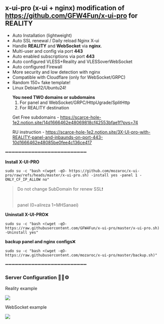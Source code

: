 ## x-ui-pro (x-ui + nginx) modification of https://github.com/GFW4Fun/x-ui-pro for REALITY
- Auto Installation (lightweight)
- Auto SSL renewal / Daily reload Nginx X-ui
- Handle **REALITY** and **WebSocket** via **nginx**.
- Multi-user and config via port **443**
- Auto enabled subscriptions via port **443**
- Auto configured VLESS+Reality and VLESSoverWebSocket
- Auto configured Firewall
- More security and low detection with nginx
- Compatible with Cloudflare (only for WebSocket/GRPC)
- Random 150+ fake template!
- Linux Debian12/Ubuntu24!
  >
   **You need TWO domains or subdomains**
  1. For panel and WebSocket/GRPC/HttpUgrade/SplitHttp
  2. For REALITY destination
  >
  Get Free subdomains - https://scarce-hole-1e2.notion.site/14d1666462e48069818cf42553bfae1f?pvs=74
  >
  RU instruction - https://scarce-hole-1e2.notion.site/3X-UI-pro-with-REALITY-panel-and-inbaunds-on-port-443-10d1666462e48085be0fee4c136ce417
  
➖➖➖➖➖➖➖➖➖➖➖➖➖➖➖➖➖➖➖➖➖➖➖➖➖

**Install X-UI-PRO**

```
sudo su -c "bash <(wget -qO- https://github.com/mozaroc/x-ui-pro/raw/refs/heads/master/x-ui-pro.sh) -install yes -panel 1 -ONLY_CF_IP_ALLOW no"
```
> 
> Do not change SubDomain for renew SSL❗
> ##
> panel (0=alireza 1=MHSanaei)
> 

**Uninstall X-UI-PRO**:x:
```
sudo su -c "bash <(wget -qO- https://raw.githubusercontent.com/GFW4Fun/x-ui-pro/master/x-ui-pro.sh) -Uninstall yes"
```

**backup panel and nginx configs**:x:
```
sudo su -c "bash <(wget -qO- https://raw.githubusercontent.com/mozaroc/x-ui-pro/master/backup.sh)"
```

➖➖➖➖➖➖➖➖➖➖➖➖➖➖➖➖➖➖➖➖➖➖➖➖➖
### Server Configuration :wrench:🐧⚙️
>
Reality example
>
![](https://github.com/mozaroc/x-ui-pro/blob/master/media/new_screen_old.png?raw=true)
>
WebSocket example
>
![](https://github.com/mozaroc/x-ui-pro/blob/master/media/vlessandws.png?raw=true)

